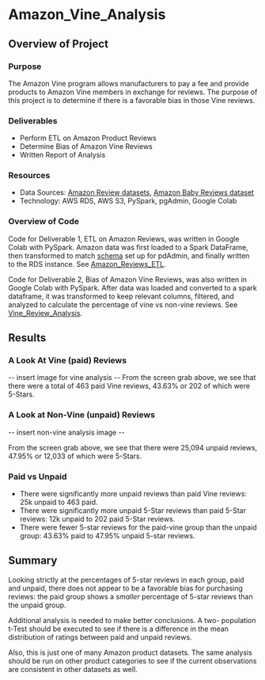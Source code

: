 # Amazon_Vine_Analysis

## Overview of Project

### Purpose

The Amazon Vine program allows manufacturers to pay a fee and provide products to Amazon Vine members in exchange for reviews.  The purpose of this project is to determine if there is a favorable bias in those Vine reviews. 

### Deliverables
 
 - Perform ETL on Amazon Product Reviews
 - Determine Bias of Amazon Vine Reviews
 - Written Report of Analysis

### Resources
 - Data Sources: [Amazon Review datasets](https://s3.amazonaws.com/amazon-reviews-pds/tsv/index.txt), [Amazon Baby Reviews dataset](https://s3.amazonaws.com/amazon-reviews-pds/tsv/amazon_reviews_us_Baby_v1_00.tsv.gz
) 
 - Technology: AWS RDS, AWS S3, PySpark, pgAdmin, Google Colab

### Overview of Code

Code for Deliverable 1, ETL on Amazon Reviews, was written in Google Colab with PySpark.  Amazon data was first loaded to a Spark DataFrame, then transformed to match [schema](https://github.com/aberloro/Amazon_Vine_Analysis/blob/main/challenge_schema.sql) set up for pdAdmin, and finally written to the RDS instance. See [Amazon_Reviews_ETL](https://github.com/aberloro/Amazon_Vine_Analysis/blob/main/Amazon_Reviews_ETL.ipynb). 

Code for Deliverable 2, Bias of Amazon Vine Reviews, was also written in Google Colab with PySpark.  After data was loaded and converted to a spark dataframe, it was transformed to keep relevant columns, filtered, and analyzed to calculate the percentage of vine vs non-vine reviews. See [Vine_Review_Analysis](https://github.com/aberloro/Amazon_Vine_Analysis/blob/main/Vine_Review_Analysis.ipynb).

## Results
 
### A Look At Vine (paid) Reviews

-- insert image for vine analysis --
From the screen grab above, we see that there were a total of 463 paid Vine reviews, 43.63% or 202 of which were 5-Stars.  

### A Look at Non-Vine (unpaid) Reviews

-- insert non-vine analysis image --

From the screen grab above, we see that there were 25,094 unpaid reviews, 47.95% or 12,033 of which were 5-Stars.

### Paid vs Unpaid 
 - There were significantly more unpaid reviews than paid Vine reviews: 25k unpaid to 463 paid.
 - There were significantly more unpaid 5-Star reviews than paid 5-Star reviews: 12k unpaid to 202 paid 5-Star reviews.
 - There were fewer 5-star reviews for the paid-vine group than the unpaid group: 43.63% paid to 47.95% unpaid 5-star reviews.  


## Summary 

Looking strictly at the percentages of 5-star reviews in each group, paid and unpaid, there does not appear to be a favorable bias for purchasing reviews: the paid group shows a *smaller* percentage of 5-star reviews than the unpaid group.  

Additional analysis is needed to make better conclusions.  A two- population t-Test should be executed to see if there is a difference in the mean distribution of ratings between paid and unpaid reviews. 

Also, this is just one of many Amazon product datasets.  The same analysis should be run on other product categories to see if the current observations are consistent in other datasets as well. 


